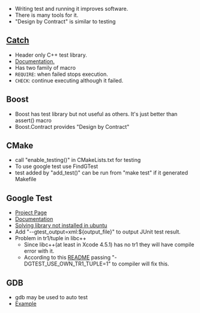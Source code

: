 * Writing test and running it improves software.
* There is many tools for it.
* "Design by Contract" is similar to testing

## [Catch](https://github.com/philsquared/Catch)
* Header only C++ test library.
* [Documentation.](https://github.com/philsquared/Catch/tree/master/docs)
* Has two family of macro
 * `REQUIRE`: when failed stops execution.
 * `CHECK`: continue executing although it failed.

## Boost 
* Boost has test library but not useful as others. It's just better than assert() macro
* Boost.Contract provides "Design by Contract"

## CMake 
* call "enable_testing()" in CMakeLists.txt for testing
* To use google test use FindGTest
* test added by "add_test()" can be run from "make test" if it generated Makefile

## Google Test 
* [Project Page](http://code.google.com/p/googletest/)
* [Documentation](http://code.google.com/p/googletest/wiki/Documentation)
* [Solving library not installed in ubuntu](http://askubuntu.com/questions/145887/why-no-library-files-installed-for-google-test-on-12-04)
* Add "--gtest_output=xml:${output_file}" to output JUnit test result.
* Problem in tr1/tuple in libc++
  * Since libc++(at least in Xcode 4.5.1) has no tr1 they will have compile error with it.
  * According to this [README](http://googletest.googlecode.com/svn/trunk/README) passing "-DGTEST_USE_OWN_TR1_TUPLE=1" to compiler will fix this.

## GDB 
* gdb may be used to auto test
* [Example](http://www.fireproject.jp/feature/gdb/advanced/auto-test.html)
